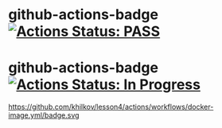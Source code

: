 # github-actions-badge [![Actions Status: PASS](https://github.com/azu/github-actions-badge/workflows/test/badge.svg)](https://github.com/azu/github-actions-badge/actions?query=workflow%3A"docker") 
# github-actions-badge [![Actions Status: In Progress](https://github.com/github/docs/actions/workflows/main.yml/badge.svg)](https://github.com/azu/github-actions-badge/actions?query=workflow%3A"docker") 

https://github.com/khilkov/lesson4/actions/workflows/docker-image.yml/badge.svg

